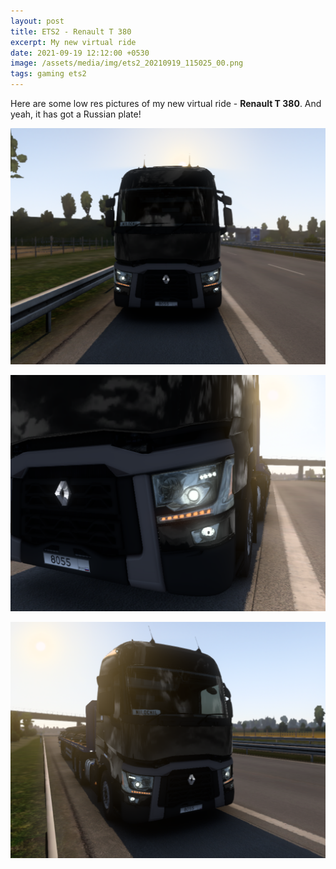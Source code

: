 ```yaml
---
layout: post
title: ETS2 - Renault T 380
excerpt: My new virtual ride
date: 2021-09-19 12:12:00 +0530
image: /assets/media/img/ets2_20210919_115025_00.png
tags: gaming ets2
---
```


Here are some low res pictures of my new virtual ride - <strong>Renault T 380</strong>. And yeah, it has got a Russian plate!

![](/assets/media/img/ets2_20210919_114904_00.png)

![](/assets/media/img/ets2_20210919_115005_00.png)

![](/assets/media/img/ets2_20210919_115025_00.png)